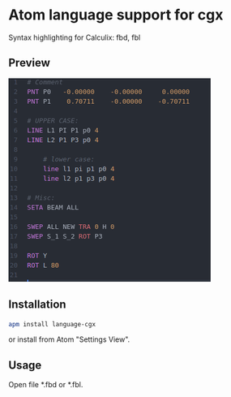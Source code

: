 # Atom language support for cgx

Syntax highlighting for Calculix: fbd, fbl

## Preview
![Preview][preview]

## Installation

```sh
apm install language-cgx
```
or install from Atom "Settings View".

## Usage

Open file *.fbd or *.fbl. 


[preview]: https://raw.githubusercontent.com/fiziko/language-cgx/master/preview.png "Preview: language-cgx"
